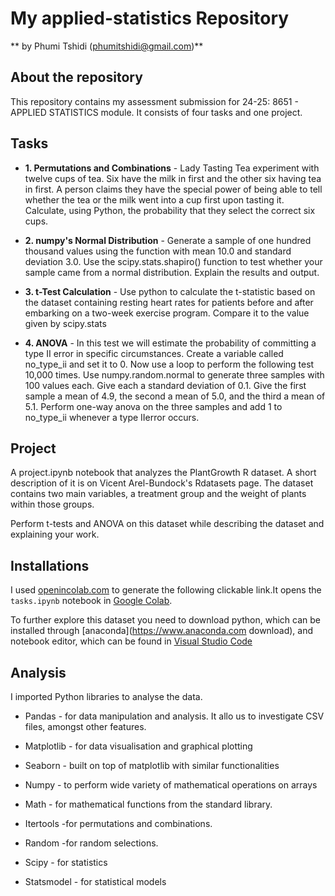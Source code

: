 # My applied-statistics Repository

** by Phumi Tshidi (phumitshidi@gmail.com)**

## About the repository

This repository contains my assessment submission for 24-25: 8651 - APPLIED STATISTICS module.
It consists of four tasks and one project.

## Tasks

- **1. Permutations and Combinations** - Lady Tasting Tea experiment with
twelve cups of tea. Six have the milk in first and the other six having tea in first. A person claims they have the special power of being able to tell whether the tea or the milk went into a cup first upon tasting it.
Calculate, using Python, the probability that they select the correct six cups.

- **2. numpy's Normal Distribution** - Generate a sample of one hundred thousand values using the function with mean 10.0 and standard deviation 3.0. Use the scipy.stats.shapiro() function to test whether your sample came from a normal distribution. Explain the results and output.


- **3. t-Test Calculation** - Use python to calculate the t-statistic based on the dataset containing resting heart rates for patients before and after embarking on a two-week exercise program. Compare it to the value given by scipy.stats

- **4. ANOVA** - In this test we will estimate the probability of committing a type II error in specific circumstances. Create a variable called no_type_ii and set it to 0. Now use a loop to perform the following test 10,000 times.
Use numpy.random.normal to generate three samples with 100 values each. Give each a standard deviation of 0.1. Give the first sample a mean of 4.9, the second a mean of 5.0, and the third a mean of 5.1.
Perform one-way anova on the three samples and add 1 to no_type_ii whenever a type IIerror occurs.

## Project

A project.ipynb notebook that analyzes the PlantGrowth R dataset. A short description of it is on Vicent Arel-Bundock's Rdatasets page. The dataset contains two main variables, a treatment group and the weight of plants within those groups.

Perform t-tests and ANOVA on this dataset while describing the dataset and explaining your work.

## Installations

I used [openincolab.com](https://openincolab.com/) to generate the following clickable link.It opens the `tasks.ipynb` notebook 
in [Google Colab](https://colab.research.google.com/github/PCM11/applied-statistics/blob/main/tasks.ipynb).

To further explore this dataset you need to download python, which can be installed through [anaconda](https://www.anaconda.com
download), and notebook editor, which can be found in [Visual Studio Code](https://code.visualstudio.com/)

## Analysis

 I imported Python libraries to analyse the data.

- Pandas - for data manipulation and analysis. It allo
us to investigate CSV files, amongst other features.

- Matplotlib - for data visualisation and graphical 
plotting

- Seaborn - built on top of matplotlib with similar 
functionalities

- Numpy - to perform  wide variety of mathematical 
operations on arrays

- Math - for mathematical functions from the standard library.

- Itertools -for permutations and combinations.

- Random -for random selections.

- Scipy - for statistics

- Statsmodel - for statistical models